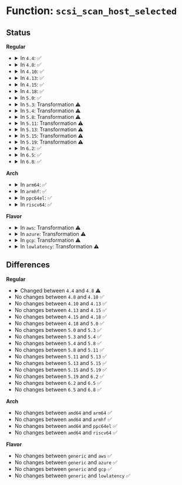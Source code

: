# Function: <code>scsi_scan_host_selected</code>

## Status
<b>Regular</b>
<ul>
<li>
<details>
<summary>In <code>4.4</code>: ✅</summary>

```c
int scsi_scan_host_selected(struct Scsi_Host *shost, unsigned int channel, unsigned int id, u64 lun, int rescan);
```

**Collision:** Unique Global

**Inline:** No

**Transformation:** False

**Instances:**

```
In drivers/scsi/scsi_scan.c (ffffffff815b3bb0)
Location: drivers/scsi/scsi_scan.c:1652
Inline: False
Direct callers:
  - drivers/scsi/scsi_sysfs.c:store_scan
  - drivers/scsi/scsi_proc.c:proc_scsi_write
```
**Symbols:**

```
ffffffff815b3bb0-ffffffff815b3d07: scsi_scan_host_selected (STB_GLOBAL)
```
</details>
</li>
<li>
<details>
<summary>In <code>4.8</code>: ✅</summary>

```c
int scsi_scan_host_selected(struct Scsi_Host *shost, unsigned int channel, unsigned int id, u64 lun, enum scsi_scan_mode rescan);
```

**Collision:** Unique Global

**Inline:** No

**Transformation:** False

**Instances:**

```
In drivers/scsi/scsi_scan.c (ffffffff8160c010)
Location: drivers/scsi/scsi_scan.c:1682
Inline: False
Direct callers:
  - drivers/scsi/scsi_sysfs.c:store_scan
  - drivers/scsi/scsi_proc.c:proc_scsi_write
```
**Symbols:**

```
ffffffff8160c010-ffffffff8160c15b: scsi_scan_host_selected (STB_GLOBAL)
```
</details>
</li>
<li>
<details>
<summary>In <code>4.10</code>: ✅</summary>

```c
int scsi_scan_host_selected(struct Scsi_Host *shost, unsigned int channel, unsigned int id, u64 lun, enum scsi_scan_mode rescan);
```

**Collision:** Unique Global

**Inline:** No

**Transformation:** False

**Instances:**

```
In drivers/scsi/scsi_scan.c (ffffffff8163b8b0)
Location: drivers/scsi/scsi_scan.c:1676
Inline: False
Direct callers:
  - drivers/scsi/scsi_sysfs.c:store_scan
  - drivers/scsi/scsi_proc.c:proc_scsi_write
```
**Symbols:**

```
ffffffff8163b8b0-ffffffff8163b9fb: scsi_scan_host_selected (STB_GLOBAL)
```
</details>
</li>
<li>
<details>
<summary>In <code>4.13</code>: ✅</summary>

```c
int scsi_scan_host_selected(struct Scsi_Host *shost, unsigned int channel, unsigned int id, u64 lun, enum scsi_scan_mode rescan);
```

**Collision:** Unique Global

**Inline:** No

**Transformation:** False

**Instances:**

```
In drivers/scsi/scsi_scan.c (ffffffff81650330)
Location: drivers/scsi/scsi_scan.c:1659
Inline: False
Direct callers:
  - drivers/scsi/scsi_sysfs.c:store_scan
  - drivers/scsi/scsi_proc.c:proc_scsi_write
```
**Symbols:**

```
ffffffff81650330-ffffffff81650479: scsi_scan_host_selected (STB_GLOBAL)
```
</details>
</li>
<li>
<details>
<summary>In <code>4.15</code>: ✅</summary>

```c
int scsi_scan_host_selected(struct Scsi_Host *shost, unsigned int channel, unsigned int id, u64 lun, enum scsi_scan_mode rescan);
```

**Collision:** Unique Global

**Inline:** No

**Transformation:** False

**Instances:**

```
In drivers/scsi/scsi_scan.c (ffffffff816b9640)
Location: drivers/scsi/scsi_scan.c:1665
Inline: False
Direct callers:
  - drivers/scsi/scsi_sysfs.c:store_scan
  - drivers/scsi/scsi_proc.c:proc_scsi_write
```
**Symbols:**

```
ffffffff816b9640-ffffffff816b9789: scsi_scan_host_selected (STB_GLOBAL)
```
</details>
</li>
<li>
<details>
<summary>In <code>4.18</code>: ✅</summary>

```c
int scsi_scan_host_selected(struct Scsi_Host *shost, unsigned int channel, unsigned int id, u64 lun, enum scsi_scan_mode rescan);
```

**Collision:** Unique Global

**Inline:** No

**Transformation:** False

**Instances:**

```
In drivers/scsi/scsi_scan.c (ffffffff816f5970)
Location: drivers/scsi/scsi_scan.c:1665
Inline: False
Direct callers:
  - drivers/scsi/scsi_sysfs.c:store_scan
  - drivers/scsi/scsi_proc.c:proc_scsi_write
```
**Symbols:**

```
ffffffff816f5970-ffffffff816f5af0: scsi_scan_host_selected (STB_GLOBAL)
```
</details>
</li>
<li>
<details>
<summary>In <code>5.0</code>: ✅</summary>

```c
int scsi_scan_host_selected(struct Scsi_Host *shost, unsigned int channel, unsigned int id, u64 lun, enum scsi_scan_mode rescan);
```

**Collision:** Unique Global

**Inline:** No

**Transformation:** False

**Instances:**

```
In drivers/scsi/scsi_scan.c (ffffffff817182b0)
Location: drivers/scsi/scsi_scan.c:1657
Inline: False
Direct callers:
  - drivers/scsi/scsi_sysfs.c:store_scan
  - drivers/scsi/scsi_proc.c:proc_scsi_write
```
**Symbols:**

```
ffffffff817182b0-ffffffff817183fd: scsi_scan_host_selected (STB_GLOBAL)
```
</details>
</li>
<li>
<details>
<summary>In <code>5.3</code>: Transformation ⚠️</summary>

```c
int scsi_scan_host_selected(struct Scsi_Host *shost, unsigned int channel, unsigned int id, u64 lun, enum scsi_scan_mode rescan);
```

**Collision:** Unique Global

**Inline:** No

**Transformation:** True

**Instances:**

```
In drivers/scsi/scsi_scan.c (0)
Location: drivers/scsi/scsi_scan.c:1658
Inline: False
Direct callers:
  - drivers/scsi/scsi_sysfs.c:store_scan
  - drivers/scsi/scsi_proc.c:proc_scsi_write
```
**Symbols:**

```
ffffffff81753fa7-ffffffff81753fd5: scsi_scan_host_selected.cold (STB_LOCAL)
ffffffff817539f0-ffffffff81753b09: scsi_scan_host_selected (STB_GLOBAL)
```
</details>
</li>
<li>
<details>
<summary>In <code>5.4</code>: Transformation ⚠️</summary>

```c
int scsi_scan_host_selected(struct Scsi_Host *shost, unsigned int channel, unsigned int id, u64 lun, enum scsi_scan_mode rescan);
```

**Collision:** Unique Global

**Inline:** No

**Transformation:** True

**Instances:**

```
In drivers/scsi/scsi_scan.c (0)
Location: drivers/scsi/scsi_scan.c:1658
Inline: False
Direct callers:
  - drivers/scsi/scsi_sysfs.c:store_scan
  - drivers/scsi/scsi_proc.c:proc_scsi_write
```
**Symbols:**

```
ffffffff81778227-ffffffff81778255: scsi_scan_host_selected.cold (STB_LOCAL)
ffffffff81777c70-ffffffff81777d89: scsi_scan_host_selected (STB_GLOBAL)
```
</details>
</li>
<li>
<details>
<summary>In <code>5.8</code>: Transformation ⚠️</summary>

```c
int scsi_scan_host_selected(struct Scsi_Host *shost, unsigned int channel, unsigned int id, u64 lun, enum scsi_scan_mode rescan);
```

**Collision:** Unique Global

**Inline:** No

**Transformation:** True

**Instances:**

```
In drivers/scsi/scsi_scan.c (0)
Location: drivers/scsi/scsi_scan.c:1657
Inline: False
Direct callers:
  - drivers/scsi/scsi_scan.c:do_scsi_scan_host
  - drivers/scsi/scsi_sysfs.c:scsi_scan
  - drivers/scsi/scsi_proc.c:proc_scsi_write
```
**Symbols:**

```
ffffffff8183b17f-ffffffff8183b1ad: scsi_scan_host_selected.cold (STB_LOCAL)
ffffffff8183abd0-ffffffff8183ace9: scsi_scan_host_selected (STB_GLOBAL)
```
</details>
</li>
<li>
<details>
<summary>In <code>5.11</code>: Transformation ⚠️</summary>

```c
int scsi_scan_host_selected(struct Scsi_Host *shost, unsigned int channel, unsigned int id, u64 lun, enum scsi_scan_mode rescan);
```

**Collision:** Unique Global

**Inline:** No

**Transformation:** True

**Instances:**

```
In drivers/scsi/scsi_scan.c (0)
Location: drivers/scsi/scsi_scan.c:1657
Inline: False
Direct callers:
  - drivers/scsi/scsi_scan.c:do_scsi_scan_host
  - drivers/scsi/scsi_sysfs.c:scsi_scan
  - drivers/scsi/scsi_proc.c:proc_scsi_write
```
**Symbols:**

```
ffffffff81c16a2b-ffffffff81c16a59: scsi_scan_host_selected.cold (STB_LOCAL)
ffffffff8184b5a0-ffffffff8184b6b9: scsi_scan_host_selected (STB_GLOBAL)
```
</details>
</li>
<li>
<details>
<summary>In <code>5.13</code>: Transformation ⚠️</summary>

```c
int scsi_scan_host_selected(struct Scsi_Host *shost, unsigned int channel, unsigned int id, u64 lun, enum scsi_scan_mode rescan);
```

**Collision:** Unique Global

**Inline:** No

**Transformation:** True

**Instances:**

```
In drivers/scsi/scsi_scan.c (0)
Location: drivers/scsi/scsi_scan.c:1675
Inline: False
Direct callers:
  - drivers/scsi/scsi_scan.c:do_scsi_scan_host
  - drivers/scsi/scsi_sysfs.c:store_scan
  - drivers/scsi/scsi_proc.c:proc_scsi_write
```
**Symbols:**

```
ffffffff81c086c8-ffffffff81c086f6: scsi_scan_host_selected.cold (STB_LOCAL)
ffffffff8182e910-ffffffff8182ea29: scsi_scan_host_selected (STB_GLOBAL)
```
</details>
</li>
<li>
<details>
<summary>In <code>5.15</code>: Transformation ⚠️</summary>

```c
int scsi_scan_host_selected(struct Scsi_Host *shost, unsigned int channel, unsigned int id, u64 lun, enum scsi_scan_mode rescan);
```

**Collision:** Unique Global

**Inline:** No

**Transformation:** True

**Instances:**

```
In drivers/scsi/scsi_scan.c (0)
Location: drivers/scsi/scsi_scan.c:1684
Inline: False
Direct callers:
  - drivers/scsi/scsi_scan.c:do_scsi_scan_host
  - drivers/scsi/scsi_sysfs.c:store_scan
  - drivers/scsi/scsi_proc.c:proc_scsi_write
```
**Symbols:**

```
ffffffff81d0c7ad-ffffffff81d0c7db: scsi_scan_host_selected.cold (STB_LOCAL)
ffffffff818ba6e0-ffffffff818ba7f9: scsi_scan_host_selected (STB_GLOBAL)
```
</details>
</li>
<li>
<details>
<summary>In <code>5.19</code>: Transformation ⚠️</summary>

```c
int scsi_scan_host_selected(struct Scsi_Host *shost, unsigned int channel, unsigned int id, u64 lun, enum scsi_scan_mode rescan);
```

**Collision:** Unique Global

**Inline:** No

**Transformation:** True

**Instances:**

```
In drivers/scsi/scsi_scan.c (0)
Location: drivers/scsi/scsi_scan.c:1760
Inline: False
Direct callers:
  - drivers/scsi/scsi_scan.c:do_scsi_scan_host
  - drivers/scsi/scsi_sysfs.c:store_scan
  - drivers/scsi/scsi_proc.c:proc_scsi_write
```
**Symbols:**

```
ffffffff81ed56ac-ffffffff81ed56da: scsi_scan_host_selected.cold (STB_LOCAL)
ffffffff81a06100-ffffffff81a06231: scsi_scan_host_selected (STB_GLOBAL)
```
</details>
</li>
<li>
<details>
<summary>In <code>6.2</code>: ✅</summary>

```c
int scsi_scan_host_selected(struct Scsi_Host *shost, unsigned int channel, unsigned int id, u64 lun, enum scsi_scan_mode rescan);
```

**Collision:** Unique Global

**Inline:** No

**Transformation:** False

**Instances:**

```
In drivers/scsi/scsi_scan.c (ffffffff81b84ec0)
Location: drivers/scsi/scsi_scan.c:1760
Inline: False
Direct callers:
  - drivers/scsi/scsi_scan.c:do_scsi_scan_host
  - drivers/scsi/scsi_sysfs.c:store_scan
  - drivers/scsi/scsi_proc.c:proc_scsi_write
```
**Symbols:**

```
ffffffff81b84ec0-ffffffff81b8501f: scsi_scan_host_selected (STB_GLOBAL)
```
</details>
</li>
<li>
<details>
<summary>In <code>6.5</code>: ✅</summary>

```c
int scsi_scan_host_selected(struct Scsi_Host *shost, unsigned int channel, unsigned int id, u64 lun, enum scsi_scan_mode rescan);
```

**Collision:** Unique Global

**Inline:** No

**Transformation:** False

**Instances:**

```
In drivers/scsi/scsi_scan.c (ffffffff81bd8c40)
Location: drivers/scsi/scsi_scan.c:1772
Inline: False
Direct callers:
  - drivers/scsi/scsi_scan.c:do_scsi_scan_host
  - drivers/scsi/scsi_sysfs.c:store_scan
  - drivers/scsi/scsi_proc.c:proc_scsi_write
```
**Symbols:**

```
ffffffff81bd8c40-ffffffff81bd8d9f: scsi_scan_host_selected (STB_GLOBAL)
```
</details>
</li>
<li>
<details>
<summary>In <code>6.8</code>: ✅</summary>

```c
int scsi_scan_host_selected(struct Scsi_Host *shost, unsigned int channel, unsigned int id, u64 lun, enum scsi_scan_mode rescan);
```

**Collision:** Unique Global

**Inline:** No

**Transformation:** False

**Instances:**

```
In drivers/scsi/scsi_scan.c (ffffffff81c2d940)
Location: drivers/scsi/scsi_scan.c:1789
Inline: False
Direct callers:
  - drivers/scsi/scsi_scan.c:do_scsi_scan_host
  - drivers/scsi/scsi_sysfs.c:store_scan
  - drivers/scsi/scsi_proc.c:proc_scsi_write
```
**Symbols:**

```
ffffffff81c2d940-ffffffff81c2da9f: scsi_scan_host_selected (STB_GLOBAL)
```
</details>
</li>
</ul>
<b>Arch</b>
<ul>
<li>
<details>
<summary>In <code>arm64</code>: ✅</summary>

```c
int scsi_scan_host_selected(struct Scsi_Host *shost, unsigned int channel, unsigned int id, u64 lun, enum scsi_scan_mode rescan);
```

**Collision:** Unique Global

**Inline:** No

**Transformation:** False

**Instances:**

```
In drivers/scsi/scsi_scan.c (ffff80001097c660)
Location: drivers/scsi/scsi_scan.c:1658
Inline: False
Direct callers:
  - drivers/scsi/scsi_sysfs.c:store_scan
  - drivers/scsi/scsi_proc.c:proc_scsi_write
```
**Symbols:**

```
ffff80001097c660-ffff80001097c7d4: scsi_scan_host_selected (STB_GLOBAL)
```
</details>
</li>
<li>
<details>
<summary>In <code>armhf</code>: ✅</summary>

```c
int scsi_scan_host_selected(struct Scsi_Host *shost, unsigned int channel, unsigned int id, u64 lun, enum scsi_scan_mode rescan);
```

**Collision:** Unique Global

**Inline:** No

**Transformation:** False

**Instances:**

```
In drivers/scsi/scsi_scan.c (c0a4ff6c)
Location: drivers/scsi/scsi_scan.c:1658
Inline: False
Direct callers:
  - drivers/scsi/scsi_sysfs.c:store_scan
  - drivers/scsi/scsi_proc.c:proc_scsi_write
```
**Symbols:**

```
c0a4ff6c-c0a500f0: scsi_scan_host_selected (STB_GLOBAL)
```
</details>
</li>
<li>
<details>
<summary>In <code>ppc64el</code>: ✅</summary>

```c
int scsi_scan_host_selected(struct Scsi_Host *shost, unsigned int channel, unsigned int id, u64 lun, enum scsi_scan_mode rescan);
```

**Collision:** Unique Global

**Inline:** No

**Transformation:** False

**Instances:**

```
In drivers/scsi/scsi_scan.c (c000000000a377d0)
Location: drivers/scsi/scsi_scan.c:1658
Inline: False
Direct callers:
  - drivers/scsi/scsi_sysfs.c:store_scan
  - drivers/scsi/scsi_proc.c:proc_scsi_write
```
**Symbols:**

```
c000000000a377d0-c000000000a379bc: scsi_scan_host_selected (STB_GLOBAL)
```
</details>
</li>
<li>
<details>
<summary>In <code>riscv64</code>: ✅</summary>

```c
int scsi_scan_host_selected(struct Scsi_Host *shost, unsigned int channel, unsigned int id, u64 lun, enum scsi_scan_mode rescan);
```

**Collision:** Unique Global

**Inline:** No

**Transformation:** False

**Instances:**

```
In drivers/scsi/scsi_scan.c (ffffffe0005e332a)
Location: drivers/scsi/scsi_scan.c:1658
Inline: False
Direct callers:
  - drivers/scsi/scsi_sysfs.c:store_scan
  - drivers/scsi/scsi_proc.c:proc_scsi_write
```
**Symbols:**

```
ffffffe0005e332a-ffffffe0005e345c: scsi_scan_host_selected (STB_GLOBAL)
```
</details>
</li>
</ul>
<b>Flavor</b>
<ul>
<li>
<details>
<summary>In <code>aws</code>: Transformation ⚠️</summary>

```c
int scsi_scan_host_selected(struct Scsi_Host *shost, unsigned int channel, unsigned int id, u64 lun, enum scsi_scan_mode rescan);
```

**Collision:** Unique Global

**Inline:** No

**Transformation:** True

**Instances:**

```
In drivers/scsi/scsi_scan.c (0)
Location: drivers/scsi/scsi_scan.c:1658
Inline: False
Direct callers:
  - drivers/scsi/scsi_sysfs.c:store_scan
  - drivers/scsi/scsi_proc.c:proc_scsi_write
```
**Symbols:**

```
ffffffff8172c917-ffffffff8172c945: scsi_scan_host_selected.cold (STB_LOCAL)
ffffffff8172c360-ffffffff8172c479: scsi_scan_host_selected (STB_GLOBAL)
```
</details>
</li>
<li>
<details>
<summary>In <code>azure</code>: Transformation ⚠️</summary>

```c
int scsi_scan_host_selected(struct Scsi_Host *shost, unsigned int channel, unsigned int id, u64 lun, enum scsi_scan_mode rescan);
```

**Collision:** Unique Global

**Inline:** No

**Transformation:** True

**Instances:**

```
In drivers/scsi/scsi_scan.c (0)
Location: drivers/scsi/scsi_scan.c:1658
Inline: False
Direct callers:
  - drivers/scsi/scsi_sysfs.c:store_scan
  - drivers/scsi/scsi_proc.c:proc_scsi_write
```
**Symbols:**

```
ffffffff81705d37-ffffffff81705d65: scsi_scan_host_selected.cold (STB_LOCAL)
ffffffff81705780-ffffffff81705899: scsi_scan_host_selected (STB_GLOBAL)
```
</details>
</li>
<li>
<details>
<summary>In <code>gcp</code>: Transformation ⚠️</summary>

```c
int scsi_scan_host_selected(struct Scsi_Host *shost, unsigned int channel, unsigned int id, u64 lun, enum scsi_scan_mode rescan);
```

**Collision:** Unique Global

**Inline:** No

**Transformation:** True

**Instances:**

```
In drivers/scsi/scsi_scan.c (0)
Location: drivers/scsi/scsi_scan.c:1658
Inline: False
Direct callers:
  - drivers/scsi/scsi_sysfs.c:store_scan
  - drivers/scsi/scsi_proc.c:proc_scsi_write
```
**Symbols:**

```
ffffffff8176b6e7-ffffffff8176b715: scsi_scan_host_selected.cold (STB_LOCAL)
ffffffff8176b130-ffffffff8176b249: scsi_scan_host_selected (STB_GLOBAL)
```
</details>
</li>
<li>
<details>
<summary>In <code>lowlatency</code>: Transformation ⚠️</summary>

```c
int scsi_scan_host_selected(struct Scsi_Host *shost, unsigned int channel, unsigned int id, u64 lun, enum scsi_scan_mode rescan);
```

**Collision:** Unique Global

**Inline:** No

**Transformation:** True

**Instances:**

```
In drivers/scsi/scsi_scan.c (0)
Location: drivers/scsi/scsi_scan.c:1658
Inline: False
Direct callers:
  - drivers/scsi/scsi_sysfs.c:store_scan
  - drivers/scsi/scsi_proc.c:proc_scsi_write
```
**Symbols:**

```
ffffffff81786e27-ffffffff81786e55: scsi_scan_host_selected.cold (STB_LOCAL)
ffffffff81786880-ffffffff81786999: scsi_scan_host_selected (STB_GLOBAL)
```
</details>
</li>
</ul>

## Differences
<b>Regular</b>
<ul>
<li>
<details>
<summary>Changed between <code>4.4</code> and <code>4.8</code> ⚠️</summary>
<ul>
<li>
<b>Param type changed. </b>
<code>int rescan</code> ➡️ <code>enum scsi_scan_mode rescan</code>
</li>
</ul>
</details>
</li>
<li>
No changes between <code>4.8</code> and <code>4.10</code> ✅
</li>
<li>
No changes between <code>4.10</code> and <code>4.13</code> ✅
</li>
<li>
No changes between <code>4.13</code> and <code>4.15</code> ✅
</li>
<li>
No changes between <code>4.15</code> and <code>4.18</code> ✅
</li>
<li>
No changes between <code>4.18</code> and <code>5.0</code> ✅
</li>
<li>
No changes between <code>5.0</code> and <code>5.3</code> ✅
</li>
<li>
No changes between <code>5.3</code> and <code>5.4</code> ✅
</li>
<li>
No changes between <code>5.4</code> and <code>5.8</code> ✅
</li>
<li>
No changes between <code>5.8</code> and <code>5.11</code> ✅
</li>
<li>
No changes between <code>5.11</code> and <code>5.13</code> ✅
</li>
<li>
No changes between <code>5.13</code> and <code>5.15</code> ✅
</li>
<li>
No changes between <code>5.15</code> and <code>5.19</code> ✅
</li>
<li>
No changes between <code>5.19</code> and <code>6.2</code> ✅
</li>
<li>
No changes between <code>6.2</code> and <code>6.5</code> ✅
</li>
<li>
No changes between <code>6.5</code> and <code>6.8</code> ✅
</li>
</ul>
<b>Arch</b>
<ul>
<li>
No changes between <code>amd64</code> and <code>arm64</code> ✅
</li>
<li>
No changes between <code>amd64</code> and <code>armhf</code> ✅
</li>
<li>
No changes between <code>amd64</code> and <code>ppc64el</code> ✅
</li>
<li>
No changes between <code>amd64</code> and <code>riscv64</code> ✅
</li>
</ul>
<b>Flavor</b>
<ul>
<li>
No changes between <code>generic</code> and <code>aws</code> ✅
</li>
<li>
No changes between <code>generic</code> and <code>azure</code> ✅
</li>
<li>
No changes between <code>generic</code> and <code>gcp</code> ✅
</li>
<li>
No changes between <code>generic</code> and <code>lowlatency</code> ✅
</li>
</ul>
